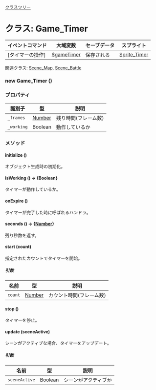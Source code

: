 [クラスツリー](index.md)

# クラス: Game_Timer

| イベントコマンド | 大域変数 | セーブデータ | スプライト |
| --- | --- | --- | --- |
| [タイマーの操作] | [$gameTimer](global.md#gametimer-game_timer) | 保存される | [Sprite_Timer](Sprite_Timer.md) |

関連クラス: [Scene_Map](Scene_Map.md), [Scene_Battle](Scene_Battle.md)

### new Game_Timer ()

### プロパティ

| 識別子 | 型 | 説明 |
| --- | --- | --- |
| `_frames` | [Number](Number.md) | 残り時間(フレーム数) |
| `_working` | Boolean | 動作しているか |


### メソッド

#### initialize ()
 オブジェクト生成時の初期化。


#### isWorking () → {Boolean}
タイマーが動作しているか。


#### onExpire ()
タイマーが完了した時に呼ばれるハンドラ。


#### seconds () → {[Number](Number.md)}
残り秒数を返す。


#### start (count)
指定されたカウントでタイマーを開始。

##### 引数

| 名前 | 型 | 説明 |
| --- | --- | --- |
| `count` | [Number](Number.md) | カウント時間(フレーム数) |


#### stop ()
タイマーを停止。


#### update (sceneActive)
シーンがアクティブな場合、タイマーをアップデート。

##### 引数

| 名前 | 型 | 説明 |
| --- | --- | --- |
| `sceneActive` | Boolean | シーンがアクティブか |

